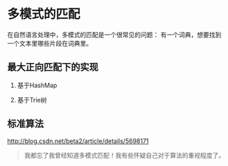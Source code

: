 # 多模式的匹配

在自然语言处理中，多模式的匹配是一个很常见的问题： 有一个词典，想要找到一个文本里哪些片段在词典里。

## 最大正向匹配下的实现

1. 基于HashMap

2. 基于Trie树

## 标准算法


http://blog.csdn.net/beta2/article/details/5698171

> 我都忘了我曾经知道多模式匹配！我有些怀疑自己对于算法的重视程度了。
